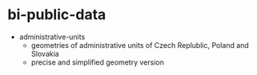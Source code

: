 # bi-public-data
* administrative-units
    - geometries of administrative units of Czech Replublic, Poland and Slovakia
    - precise and simplified geometry version

